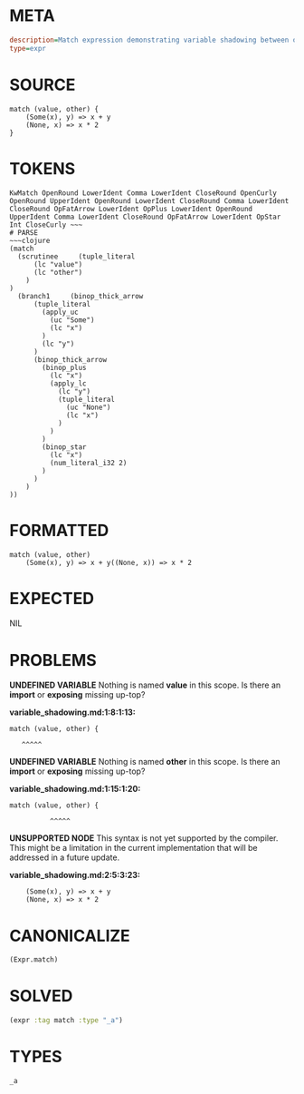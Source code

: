 # META
~~~ini
description=Match expression demonstrating variable shadowing between outer scope and branches
type=expr
~~~
# SOURCE
~~~roc
match (value, other) {
    (Some(x), y) => x + y
    (None, x) => x * 2
}
~~~
# TOKENS
~~~text
KwMatch OpenRound LowerIdent Comma LowerIdent CloseRound OpenCurly OpenRound UpperIdent OpenRound LowerIdent CloseRound Comma LowerIdent CloseRound OpFatArrow LowerIdent OpPlus LowerIdent OpenRound UpperIdent Comma LowerIdent CloseRound OpFatArrow LowerIdent OpStar Int CloseCurly ~~~
# PARSE
~~~clojure
(match
  (scrutinee     (tuple_literal
      (lc "value")
      (lc "other")
    )
)
  (branch1     (binop_thick_arrow
      (tuple_literal
        (apply_uc
          (uc "Some")
          (lc "x")
        )
        (lc "y")
      )
      (binop_thick_arrow
        (binop_plus
          (lc "x")
          (apply_lc
            (lc "y")
            (tuple_literal
              (uc "None")
              (lc "x")
            )
          )
        )
        (binop_star
          (lc "x")
          (num_literal_i32 2)
        )
      )
    )
))
~~~
# FORMATTED
~~~roc
match (value, other)
	(Some(x), y) => x + y((None, x)) => x * 2
~~~
# EXPECTED
NIL
# PROBLEMS
**UNDEFINED VARIABLE**
Nothing is named **value** in this scope.
Is there an **import** or **exposing** missing up-top?

**variable_shadowing.md:1:8:1:13:**
```roc
match (value, other) {
```
       ^^^^^


**UNDEFINED VARIABLE**
Nothing is named **other** in this scope.
Is there an **import** or **exposing** missing up-top?

**variable_shadowing.md:1:15:1:20:**
```roc
match (value, other) {
```
              ^^^^^


**UNSUPPORTED NODE**
This syntax is not yet supported by the compiler.
This might be a limitation in the current implementation that will be addressed in a future update.

**variable_shadowing.md:2:5:3:23:**
```roc
    (Some(x), y) => x + y
    (None, x) => x * 2
```


# CANONICALIZE
~~~clojure
(Expr.match)
~~~
# SOLVED
~~~clojure
(expr :tag match :type "_a")
~~~
# TYPES
~~~roc
_a
~~~
